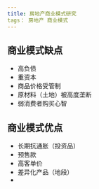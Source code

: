 ```yaml
---
title: 房地产商业模式研究
tags： 房地产 商业模式
---
```


## 商业模式缺点

- 高负债
- 重资本
- 商品价格受管制
- 原材料（土地）被高度垄断
- 弱消费者购买心智

## 商业模式优点

- 长期抗通胀（投资品）
- 预售款
- 高客单价
- 差异化产品（地段）
- 